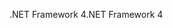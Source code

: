 <span data-ttu-id="a8868-101">.NET Framework 4</span><span class="sxs-lookup"><span data-stu-id="a8868-101">.NET Framework 4</span></span>